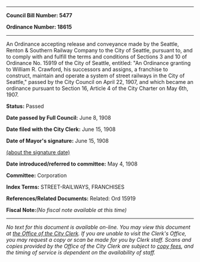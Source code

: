 

********

**Council Bill Number: 5477**
   
**Ordinance Number: 18615**
********

 An Ordinance accepting release and conveyance made by the Seattle, Renton & Southern Railway Company to the City of Seattle, pursuant to, and to comply with and fulfill the terms and conditions of Sections 3 and 10 of Ordinance No. 15919 of the City of Seattle, entitled: "An Ordinance granting to William R. Crawford, his successors and assigns, a franchise to construct, maintain and operate a system of street railways in the City of Seattle," passed by the City Council on April 22, 1907, and which became an ordinance pursuant to Section 16, Article 4 of the City Charter on May 6th, 1907.

**Status:** Passed
   
**Date passed by Full Council:** June 8, 1908
   
**Date filed with the City Clerk:** June 15, 1908
   
**Date of Mayor's signature:** June 15, 1908
   
[(about the signature date)](/~public/approvaldate.htm)
   
   
   
**Date introduced/referred to committee:** May 4, 1908
   
**Committee:** Corporation
   
   
**Index Terms:** STREET-RAILWAYS, FRANCHISES

**References/Related Documents:** Related: Ord 15919

**Fiscal Note:**_(No fiscal note available at this time)_
********

_No text for this document is available on-line. You may view this document at [the Office of the City Clerk](http://www.seattle.gov/leg/clerk/contactUs.htm). If you are unable to visit the Clerk's Office, you may request a copy or scan be made for you by Clerk staff. Scans and copies provided by the Office of the City Clerk are subject to [copy fees](http://clerk.seattle.gov/~public/clerkfees.htm), and the timing of service is dependent on the availability of staff._

